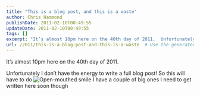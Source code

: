 ```yaml
---
title: "This is a blog post, and this is a waste"
author: Chris Hammond
publishDate: 2011-02-10T00:49:55
updateDate: 2011-02-10T00:49:55
tags: []
excerpt: "It’s almost 10pm here on the 40th day of 2011.  Unfortunately I don’t have the energy to write a full blog post! So this will have to do  I have a couple of big ones I need to get written here soon though"
url: /2011/this-is-a-blog-post-and-this-is-a-waste  # Use the generated URL with year
---
```

<p>It’s almost 10pm here on the 40th day of 2011.</p>  <p>Unfortunately I don’t have the energy to write a full blog post! So this will have to do <img style="border-bottom-style: none; border-right-style: none; border-top-style: none; border-left-style: none" class="wlEmoticon wlEmoticon-openmouthedsmile" alt="Open-mouthed smile" src="https://www.chrishammond.com/portals/0/publishthumbnails/windows-live-writer/this-is-a-blog-post-and-this-is-a-waste_132d8/wlemoticon-openmouthedsmile_2.png" /> I have a couple of big ones I need to get written here soon though</p>

